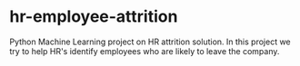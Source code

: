 # hr-employee-attrition
Python Machine Learning project on HR attrition solution. In this project we try to help HR's identify employees who are likely to leave the company.

